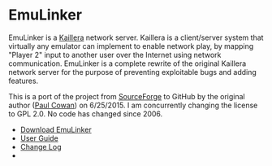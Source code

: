 # EmuLinker

EmuLinker is a [Kaillera](http://www.kaillera.com/) network server. Kaillera is a client/server system that virtually any emulator can implement to enable network play, by mapping "Player 2" input to another user over the Internet using network communication.  EmuLinker is a complete rewrite of the original Kaillera network server for the purpose of preventing exploitable bugs and adding features.

This is a port of the project from [SourceForge](https://sourceforge.net/projects/emulinker) to GitHub by the original author ([Paul Cowan](https://github.com/monospacesoftware)) on 6/25/2015.  I am concurrently changing the license to GPL 2.0.  No code has changed since 2006.

+ [Download EmuLinker](emulinker/package/archive/emulinker-kaillera-server-1.0.2.zip) 
+ [User Guide](emulinker/package/emulinker/doc/quickstart.txt)
+ [Change Log](emulinker/package/emulinker/README.txt)
+ 

